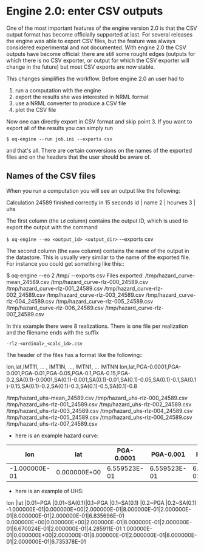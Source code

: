 Engine 2.0: enter CSV outputs
============================================

One of the most important features of the engine version 2.0 is that
the CSV output format has become officially supported at last.
For several releases the engine was able to export CSV files,
but the feature was always considered experimental and not
documented. With engine 2.0 the CSV outputs have become official:
there are still some rought edges (outputs for which there is no
CSV exporter, or output for which the CSV exporter will change
in the future) but most CSV exports are now stable.

This changes simplifies the workflow. Before engine 2.0 an user
had to

1. run a computation with the engine
2. export the results she was interested in NRML format
3. use a NRML converter to produce a CSV file
4. plot the CSV file

Now one can directly export in CSV format and skip point 3.
If you want to export all of the results you can simply run

  `$ oq-engine --run job.ini --exports csv`

and that's all. There are certain conversions on the names of the exported
files and on the headers that the user should be aware of.


Names of the CSV files
------------------------

When you run a computation you will see an output like the following:

Calculation 24589 finished correctly in 15 seconds
  id | name
   2 | hcurves
   3 | uhs

The first column (the `id` column) contains the output ID, which is used
to export the output with the command

`$ oq-engine --eo <output_id> <output_dir>` --exports csv

The second column (the `name` column) contains the name of the output in
the datastore. This is usually very similar to the name of the exported file.
For instance you could get something like this::

 $ oq-engine --eo 2 /tmp/ --exports csv
 Files exported:
 /tmp/hazard_curve-mean_24589.csv
 /tmp/hazard_curve-rlz-000_24589.csv
 /tmp/hazard_curve-rlz-001_24589.csv
 /tmp/hazard_curve-rlz-002_24589.csv
 /tmp/hazard_curve-rlz-003_24589.csv
 /tmp/hazard_curve-rlz-004_24589.csv
 /tmp/hazard_curve-rlz-005_24589.csv
 /tmp/hazard_curve-rlz-006_24589.csv
 /tmp/hazard_curve-rlz-007_24589.csv

In this example there were 8 realizations. There is one file per realization
and the filename ends with the suffix

`-rlz-<ordinal>_<calc_id>.csv`

The header of the files has a format like the following::

lon,lat,IMT11, ... , IMT1N, ..., IMTN1, ... IMTNN
lon,lat,PGA-0.0001,PGA-0.001,PGA-0.01,PGA-0.05,PGA-0.1,PGA-0.15,PGA-0.2,SA(0.1)-0.0001,SA(0.1)-0.001,SA(0.1)-0.01,SA(0.1)-0.05,SA(0.1)-0.1,SA(0.1)-0.15,SA(0.1)-0.2,SA(0.1)-0.3,SA(0.1)-0.5,SA(0.1)-0.8

/tmp/hazard_uhs-mean_24589.csv
/tmp/hazard_uhs-rlz-000_24589.csv
/tmp/hazard_uhs-rlz-001_24589.csv
/tmp/hazard_uhs-rlz-002_24589.csv
/tmp/hazard_uhs-rlz-003_24589.csv
/tmp/hazard_uhs-rlz-004_24589.csv
/tmp/hazard_uhs-rlz-005_24589.csv
/tmp/hazard_uhs-rlz-006_24589.csv
/tmp/hazard_uhs-rlz-007_24589.csv

- here is an example hazard curve:

lon          |lat         |PGA-0.0001  |PGA-0.001   |PGA-0.01   |PGA-0.05     |SA(0.1)-0.0001|SA(0.1)-0.001|SA(0.1)-0.01|SA(0.1)-0.05|SA(0.1)-0.1 |SA(0.1)-0.15
-------------|------------|------------|------------|-----------|-------------|--------------|-------------|------------|------------|------------|------------
-1.000000E-01|0.000000E+00|6.559523E-01|6.559523E-01|6.556640E-01|6.135122E-01|5.289103E-01  |4.375274E-01 |3.509940E-01|6.559523E-01|6.559523E-01|6.559503E-01


- here is an example of UHS:

lon          |lat         |0.01~PGA    |0.01~SA(0.1)|0.1~PGA     |0.1~SA(0.1) |0.2~PGA     |0.2~SA(0.1)
-1.000000E-01|0.000000E+00|2.000000E-01|8.000000E-01|2.000000E-01|8.000000E-01|2.000000E-01|6.835696E-01
 0.000000E+00|0.000000E+00|2.000000E-01|8.000000E-01|2.000000E-01|6.670024E-01|2.000000E-01|4.285911E-01
 1.000000E-01|0.000000E+00|2.000000E-01|8.000000E-01|2.000000E-01|8.000000E-01|2.000000E-01|6.735378E-01
